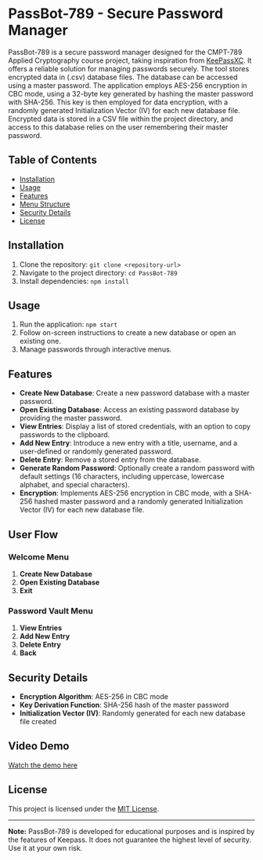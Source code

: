 # PassBot-789 - Secure Password Manager

PassBot-789 is a secure password manager designed for the CMPT-789 Applied Cryptography course project, taking inspiration from [KeePassXC](https://github.com/keepassxreboot/keepassxc/). It offers a reliable solution for managing passwords securely. The tool stores encrypted data in (.csv) database files. The database can be accessed using a master password. The application employs AES-256 encryption in CBC mode, using a 32-byte key generated by hashing the master password with SHA-256. This key is then employed for data encryption, with a randomly generated Initialization Vector (IV) for each new database file. Encrypted data is stored in a CSV file within the project directory, and access to this database relies on the user remembering their master password.

## Table of Contents
- [Installation](#installation)
- [Usage](#usage)
- [Features](#features)
- [Menu Structure](#menu-structure)
- [Security Details](#security-details)
- [License](#license)

## Installation
1. Clone the repository: `git clone <repository-url>`
2. Navigate to the project directory: `cd PassBot-789`
3. Install dependencies: `npm install`

## Usage
1. Run the application: `npm start`
2. Follow on-screen instructions to create a new database or open an existing one.
3. Manage passwords through interactive menus.

## Features
- **Create New Database**: Create a new password database with a master password.
- **Open Existing Database**: Access an existing password database by providing the master password.
- **View Entries**: Display a list of stored credentials, with an option to copy passwords to the clipboard.
- **Add New Entry**: Introduce a new entry with a title, username, and a user-defined or randomly generated password.
- **Delete Entry**: Remove a stored entry from the database.
- **Generate Random Password**: Optionally create a random password with default settings (16 characters, including uppercase, lowercase alphabet, and special characters).
- **Encryption**: Implements AES-256 encryption in CBC mode, with a SHA-256 hashed master password and a randomly generated Initialization Vector (IV) for each new database file.

## User Flow
### Welcome Menu
1. **Create New Database**
2. **Open Existing Database**
3. **Exit**

### Password Vault Menu
1. **View Entries**
2. **Add New Entry**
3. **Delete Entry**
4. **Back**

## Security Details
- **Encryption Algorithm**: AES-256 in CBC mode
- **Key Derivation Function**: SHA-256 hash of the master password 
- **Initialization Vector (IV)**: Randomly generated for each new database file created

## Video Demo

[Watch the demo here](https://drive.google.com/file/d/1NWT97XMXDrgCZ5dDHViEG1uHCum6wMiT/view?usp=sharing)

## License
This project is licensed under the [MIT License](LICENSE).

---

**Note:** PassBot-789 is developed for educational purposes and is inspired by the features of Keepass. It does not guarantee the highest level of security. Use it at your own risk.
